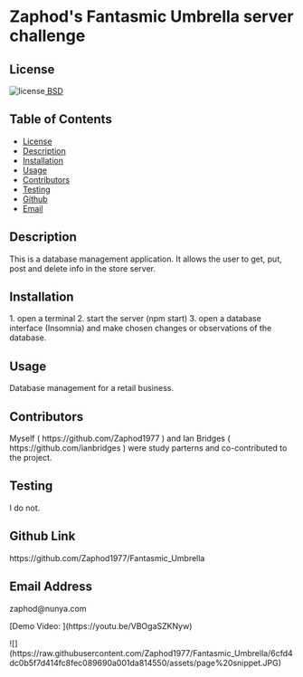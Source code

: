 ##  <h1>Zaphod's Fantasmic Umbrella server challenge</h1><h2> License </h2>
![license](https://img.shields.io/badge/License-BSD_3--Clause-blue.svg)[  BSD](https://opensource.org/licenses/BSD-3-Clause)<h2> Table of Contents </h2> 
- [License](#license) 
- [Description](#description) 
- [Installation](#installation) 
- [Usage](#usage) 
- [Contributors](#contributors) 
- [Testing](#testing) 
- [Github](#github) 
- [Email](#email) 
<h2>Description</h2> <p>This is a database management application. It allows the user to get, put, post and delete info in the store server.</p><h2>Installation</h2> <p>1. open a terminal 2. start the server (npm start) 3. open a database interface (Insomnia) and make chosen changes or observations of the database.</p><h2>Usage</h2> <p>Database management for a retail business.</p>
<h2>Contributors</h2> <p>Myself ( https://github.com/Zaphod1977 ) and Ian Bridges ( https://github.com/ianbridges ) were study parterns and co-contributed to the project.</p><h2>Testing</h2> <p>I do not.</p><h2>Github Link</h2> <p>https://github.com/Zaphod1977/Fantasmic_Umbrella</p><h2>Email Address</h2><p>zaphod@nunya.com<p>[Demo Video: ](https://youtu.be/VBOgaSZKNyw)<p>![](https://raw.githubusercontent.com/Zaphod1977/Fantasmic_Umbrella/6cfd4dc0b5f7d414fc8fec089690a001da814550/assets/page%20snippet.JPG)</p>